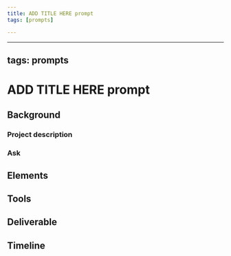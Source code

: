 ```yaml
---
title: ADD TITLE HERE prompt
tags: [prompts]

---
```


---
tags: prompts
---

# ADD TITLE HERE prompt

## Background
### Project description

### Ask

## Elements
 
## Tools

## Deliverable

## Timeline
